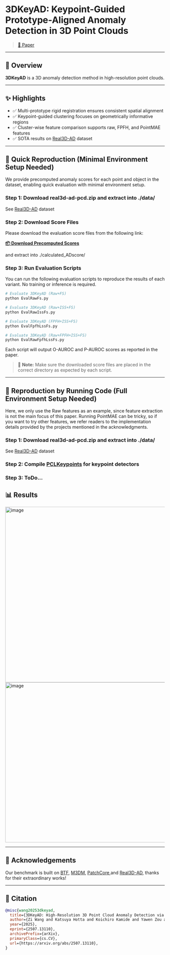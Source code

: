 # 3DKeyAD: Keypoint-Guided Prototype-Aligned Anomaly Detection in 3D Point Clouds
> [📄 Paper](https://arxiv.org/abs/2507.13110)  
---

## 📌 Overview

**3DKeyAD** is a 3D anomaly detection method in high-resolution point clouds.

---

## ✨ Highlights

- ✅ Multi-prototype rigid registration ensures consistent spatial alignment
- ✅ Keypoint-guided clustering focuses on geometrically informative regions
- ✅ Cluster-wise feature comparison supports raw, FPFH, and PointMAE features
- ✅ SOTA results on [Real3D-AD](https://github.com/M-3LAB/Real3D-AD) dataset

---
## 🔄 Quick Reproduction (Minimal Environment Setup Needed)

We provide precomputed anomaly scores for each point and object in the dataset, enabling quick evaluation with minimal environment setup.

### Step 1: Download real3d-ad-pcd.zip and extract into ./data/
See [Real3D-AD](https://github.com/M-3LAB/Real3D-AD) dataset

### Step 2: Download Score Files
Please download the evaluation score files from the following link:

**[📦 Download Precomputed Scores](https://gofile.me/6UrIQ/OCsEr0wsU)**

and extract into ./calculated_ADscore/

### Step 3: Run Evaluation Scripts
You can run the following evaluation scripts to reproduce the results of each variant. No training or inference is required.

```bash
# Evaluate 3DKeyAD (Raw+FS)
python EvalRawFs.py

# Evaluate 3DKeyAD (Raw+ISS+FS)
python EvalRawIssFs.py

# Evaluate 3DKeyAD (FPFH+ISS+FS)
python EvalFpfhLssFs.py

# Evaluate 3DKeyAD (Raw+FPFH+ISS+FS)
python EvalRawFpfhLssFs.py
```

Each script will output O-AUROC and P-AUROC scores as reported in the paper.

> 📝 **Note:** Make sure the downloaded score files are placed in the correct directory as expected by each script.

---
## 🔄 Reproduction by Running Code (Full Environment Setup Needed)
Here, we only use the Raw features as an example, since feature extraction is not the main focus of this paper. Running PointMAE can be tricky, so if you want to try other features, we refer readers to the implementation details provided by the projects mentioned in the acknowledgments.
### Step 1: Download real3d-ad-pcd.zip and extract into ./data/
See [Real3D-AD](https://github.com/M-3LAB/Real3D-AD) dataset

### Step 2: Compile [PCLKeypoints](https://github.com/lijx10/PCLKeypoints) for keypoint detectors

### Step 3: ToDo...

## 📊 Results
<img width="1062" height="555" alt="image" src="https://github.com/user-attachments/assets/eb5cf97c-1d1e-46ff-931b-1d2546443947" />
<img width="1068" height="506" alt="image" src="https://github.com/user-attachments/assets/11479ded-5b68-4c3a-b239-66e194a9c82f" />

---
## 🙏 Acknowledgements
Our benchmark is built on [BTF](https://github.com/eliahuhorwitz/3D-ADS), [M3DM](https://github.com/nomewang/M3DM), [PatchCore](https://github.com/amazon-science/patchcore-inspection),and [Real3D-AD](https://github.com/M-3LAB/Real3D-AD), thanks for their extraordinary works!

---
## 📖 Citation
```bibtex
@misc{wang20253dkeyad,
  title={3DKeyAD: High-Resolution 3D Point Cloud Anomaly Detection via Keypoint-Guided Point Clustering}, 
  author={Zi Wang and Katsuya Hotta and Koichiro Kamide and Yawen Zou and Chao Zhang and Jun Yu},
  year={2025},
  eprint={2507.13110},
  archivePrefix={arXiv},
  primaryClass={cs.CV},
  url={https://arxiv.org/abs/2507.13110}, 
}


